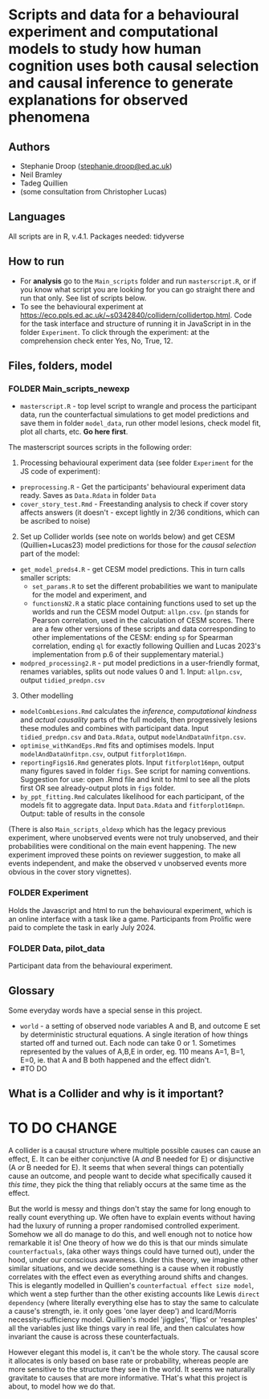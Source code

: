 # Scripts and data for a behavioural experiment and computational models to study how human cognition uses both causal selection and causal inference to generate explanations for observed phenomena

## Authors

- Stephanie Droop (stephanie.droop@ed.ac.uk)
- Neil Bramley
- Tadeg Quillien
- (some consultation from Christopher Lucas)

## Languages

All scripts are in R, v.4.1. Packages needed: tidyverse

## How to run

- For **analysis** go to the `Main_scripts` folder and run `masterscript.R`, or if you know what script you are looking for you can go straight there and run that only. See list of scripts below.
- To see the behavioural experiment at https://eco.ppls.ed.ac.uk/~s0342840/collidern/collidertop.html. Code for the task interface and structure of running it in JavaScript in in the folder `Experiment`. To click through the experiment: at the comprehension check enter Yes, No, True, 12.

## Files, folders, model

### FOLDER Main_scripts_newexp

- `masterscript.R` - top level script to wrangle and process the participant data, run the counterfactual simulations to get model predictions and save them in folder `model_data`, run other model lesions, check model fit, plot all charts, etc. **Go here first**.

The masterscript sources scripts in the following order:

1. Processing behavioural experiment data (see folder `Experiment` for the JS code of experiment):

- `preprocessing.R` - Get the participants' behavioural experiment data ready. Saves as `Data.Rdata` in folder `Data`
- `cover_story_test.Rmd` - Freestanding analysis to check if cover story affects answers (it doesn't - except lightly in 2/36 conditions, which can be ascribed to noise)

2. Set up Collider worlds (see note on worlds below) and get CESM (Quillien+Lucas23) model predictions for those for the _causal selection_ part of the model:

- `get_model_preds4.R` - get CESM model predictions. This in turn calls smaller scripts:
  - `set_params.R` to set the different probabilities we want to manipulate for the model and experiment, and
  - `functionsN2.R` a static place containing functions used to set up the worlds and run the CESM model
    Output: `allpn.csv`. (`pn` stands for Pearson correlation, used in the calculation of CESM scores. There are a few other versions of these scripts and data corresponding to other implementations of the CESM: ending `sp` for Spearman correlation, ending `ql` for exactly following Quillien and Lucas 2023's implementation from p.6 of their supplementary material.)
- `modpred_processing2.R` - put model predictions in a user-friendly format, renames variables, splits out node values 0 and 1. Input: `allpn.csv`, output `tidied_predpn.csv`

3. Other modelling

- `modelCombLesions.Rmd` calculates the _inference_, _computational kindness_ and _actual causality_ parts of the full models, then progressively lesions these modules and combines with participant data. Input `tidied_predpn.csv` and `Data.Rdata`, output `modelAndDataUnfitpn.csv`.
- `optimise_withKandEps.Rmd` fits and optimises models. Input `modelAndDataUnfitpn.csv`, output `fitforplot16mpn`.
- `reportingFigs16.Rmd` generates plots. Input `fitforplot16mpn`, output many figures saved in folder `figs`. See script for naming conventions. Suggestion for use: open .Rmd file and knit to html to see all the plots first OR see already-output plots in `figs` folder.
- `by_ppt_fitting.Rmd` calculates likelihood for each participant, of the models fit to aggregate data. Input `Data.Rdata` and `fitforplot16mpn`. Output: table of results in the console

(There is also `Main_scripts_oldexp` which has the legacy previous experiment, where unobserved events were not truly unobserved, and their probabilities were conditional on the main event happening. The new experiment improved these points on reviewer suggestion, to make all events independent, and make the observed v unobserved events more obvious in the cover story vignettes).

### FOLDER Experiment

Holds the Javascript and html to run the behavioural experiment, which is an online interface with a task like a game. Participants from Prolific were paid to complete the task in early July 2024.

### FOLDER Data, pilot_data

Participant data from the behavioural experiment.

## Glossary

Some everyday words have a special sense in this project.

- `world` - a setting of observed node variables A and B, and outcome E set by deterministic structural equations. A single iteration of how things started off and turned out. Each node can take 0 or 1. Sometimes represented by the values of A,B,E in order, eg. 110 means A=1, B=1, E=0, ie. that A and B both happened and the effect didn't.
- #TO DO

## What is a Collider and why is it important?

# TO DO CHANGE

A collider is a causal structure where multiple possible causes can cause an effect, E. It can be either conjunctive (A _and_ B needed for E) or disjunctive (A _or_ B needed for E). It seems that when several things can potentially cause an outcome, and people want to decide what specifically caused it _this time_, they pick the thing that reliably occurs at the same time as the effect.

But the world is messy and things don't stay the same for long enough to really count everything up. We often have to explain events without having had the luxury of running a proper randomised controlled experiment. Somehow we all do manage to do this, and well enough not to notice how remarkable it is! One theory of how we do this is that our minds simulate `counterfactuals`, (aka other ways things could have turned out), under the hood, under our conscious awareness. Under this theory, we imagine other similar situations, and we decide something is a cause when it robustly correlates with the effect even as everything around shifts and changes. This is elegantly modelled in Quillien's `counterfactual effect size model`, which went a step further than the other existing accounts like Lewis `direct dependency` (where literally everything else has to stay the same to calculate a cause's strength, ie. it only goes 'one layer deep') and Icard/Morris necessity-sufficiency model. Quillien's model 'jiggles', 'flips' or 'resamples' all the variables just like things vary in real life, and then calculates how invariant the cause is across these counterfactuals.

However elegant this model is, it can't be the whole story. The causal score it allocates is only based on base rate or probability, whereas people are more sensitive to the structure they see in the world. It seems we naturally gravitate to causes that are more informative. THat's what this project is about, to model how we do that.

